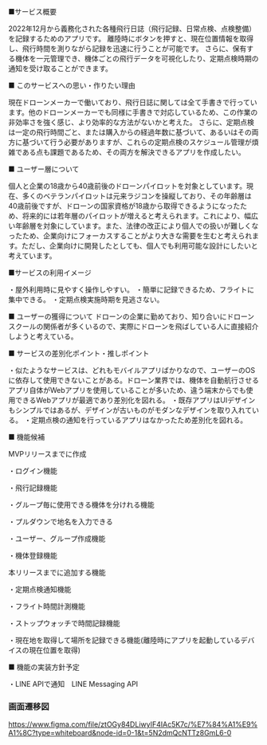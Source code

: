 ■サービス概要

2022年12月から義務化された各種飛行日誌（飛行記録、日常点検、点検整備）を記録するためのアプリです。
離陸時にボタンを押すと、現在位置情報を取得し、飛行時間を測りながら記録を迅速に行うことが可能です。
さらに、保有する機体を一元管理でき、機体ごとの飛行データを可視化したり、定期点検時期の通知を受け取ることができます。

■ このサービスへの思い・作りたい理由

現在ドローンメーカーで働いており、飛行日誌に関しては全て手書きで行っています。他のドローンメーカーでも同様に手書きで対応しているため、この作業の非効率さを強く感じ、より効率的な方法がないかと考えた。
さらに、定期点検は一定の飛行時間ごと、または購入からの経過年数に基づいて、あるいはその両方に基づいて行う必要がありますが、これらの定期点検のスケジュール管理が煩雑である点も課題であるため、その両方を解決できるアプリを作成したい。

■ ユーザー層について

個人と企業の18歳から40歳前後のドローンパイロットを対象としています。現在、多くのベテランパイロットは元来ラジコンを操縦しており、その年齢層は40歳前後ですが、ドローンの国家資格が18歳から取得できるようになったため、将来的には若年層のパイロットが増えると考えられます。これにより、幅広い年齢層を対象にしています。また、法律の改正により個人での扱いが難しくなったため、企業向けにフォーカスすることがより大きな需要を生むと考えられます。ただし、企業向けに開発したとしても、個人でも利用可能な設計にしたいと考えています。

■サービスの利用イメージ

・屋外利用時に見やすく操作しやすい。
・簡単に記録できるため、フライトに集中できる。
・定期点検実施時期を見逃さない。

■ ユーザーの獲得について
ドローンの企業に勤めており、知り合いにドローンスクールの関係者が多くいるので、実際にドローンを飛ばしている人に直接紹介しようと考えている。

■ サービスの差別化ポイント・推しポイント

・似たようなサービスは、どれもモバイルアプリばかりなので、ユーザーのOSに依存して使用できないことがある。ドローン業界では、機体を自動航行させるアプリ自体がWebアプリを使用していることが多いため、違う端末からでも使用できるWebアプリが最適であり差別化を図れる。
・既存アプリはUIデザインもシンプルではあるが、デザインが古いものがモダンなデザインを取り入れている。
・定期点検の通知を行っているアプリはなかったため差別化を図れる。


■ 機能候補

MVPリリースまでに作成

・ログイン機能

・飛行記録機能

・グループ毎に使用できる機体を分けれる機能

・プルダウンで地名を入力できる

・ユーザー、グループ作成機能

・機体登録機能

本リリースまでに追加する機能

・定期点検通知機能

・フライト時間計測機能

・ストップウォッチで時間記録機能

・現在地を取得して場所を記録できる機能(離陸時にアプリを起動しているデバイスの現在位置を取得)

■ 機能の実装方針予定

・LINE APIで通知　LINE Messaging API


### 画面遷移図
https://www.figma.com/file/ztOGy84DLiwyIF4IAc5K7c/%E7%84%A1%E9%A1%8C?type=whiteboard&node-id=0-1&t=5N2dmQcNTTz8GmL6-0

